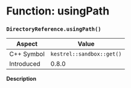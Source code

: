 
# Function: usingPath
### `DirectoryReference.usingPath()`

| Aspect | Value |
| --- | --- |
| C++ Symbol | `kestrel::sandbox::get()` |
| Introduced | 0.8.0 |

**Description**


